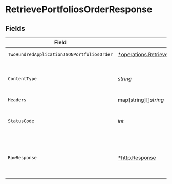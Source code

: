 # RetrievePortfoliosOrderResponse


## Fields

| Field                                                                                                                   | Type                                                                                                                    | Required                                                                                                                | Description                                                                                                             |
| ----------------------------------------------------------------------------------------------------------------------- | ----------------------------------------------------------------------------------------------------------------------- | ----------------------------------------------------------------------------------------------------------------------- | ----------------------------------------------------------------------------------------------------------------------- |
| `TwoHundredApplicationJSONPortfoliosOrder`                                                                              | [*operations.RetrievePortfoliosOrderPortfoliosOrder](../../models/operations/retrieveportfoliosorderportfoliosorder.md) | :heavy_minus_sign:                                                                                                      | Portfolios order                                                                                                        |
| `ContentType`                                                                                                           | *string*                                                                                                                | :heavy_check_mark:                                                                                                      | HTTP response content type for this operation                                                                           |
| `Headers`                                                                                                               | map[string][]*string*                                                                                                   | :heavy_minus_sign:                                                                                                      | N/A                                                                                                                     |
| `StatusCode`                                                                                                            | *int*                                                                                                                   | :heavy_check_mark:                                                                                                      | HTTP response status code for this operation                                                                            |
| `RawResponse`                                                                                                           | [*http.Response](https://pkg.go.dev/net/http#Response)                                                                  | :heavy_minus_sign:                                                                                                      | Raw HTTP response; suitable for custom response parsing                                                                 |
